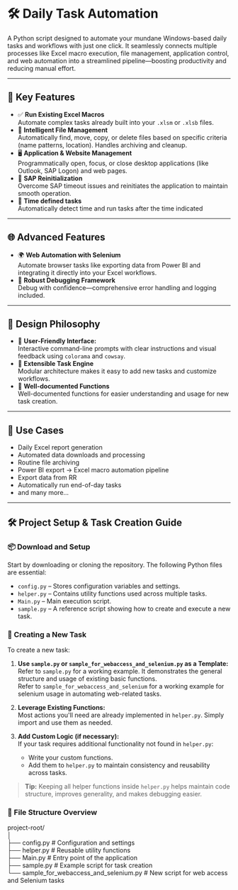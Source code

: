 # 🛠️ Daily Task Automation

A Python script designed to automate your mundane Windows-based daily tasks and workflows with just one click. It seamlessly connects multiple processes like Excel macro execution, file management, application control, and web automation into a streamlined pipeline—boosting productivity and reducing manual effort.

---

## 🚀 Key Features

- ✅ **Run Existing Excel Macros**  
  Automate complex tasks already built into your `.xlsm` or `.xlsb` files.
- 📂 **Intelligent File Management**  
  Automatically find, move, copy, or delete files based on specific criteria (name patterns, location). Handles archiving and cleanup.
- 🖥️ **Application & Website Management**  
  Programmatically open, focus, or close desktop applications (like Outlook, SAP Logon) and web pages.
- 🔁 **SAP Reinitialization**  
  Overcome SAP timeout issues and reinitiates the application to maintain smooth operation.
- 🌛 **Time defined tasks**  
  Automatically detect time and run tasks after the time indicated

---

## 🌐 Advanced Features

- 🌍 **Web Automation with Selenium**  
  Automate browser tasks like exporting data from Power BI and integrating it directly into your Excel workflows.
- 🐞 **Robust Debugging Framework**  
  Debug with confidence—comprehensive error handling and logging included.

---

## 🧩 Design Philosophy

- 🎨 **User-Friendly Interface:**  
  Interactive command-line prompts with clear instructions and visual feedback using `colorama` and `cowsay`.
- 🔧 **Extensible Task Engine**  
  Modular architecture makes it easy to add new tasks and customize workflows.
- 📝 **Well-documented Functions**  
  Well-documented functions for easier understanding and usage for new task creation.

---

## 📌 Use Cases

- Daily Excel report generation  
- Automated data downloads and processing  
- Routine file archiving  
- Power BI export → Excel macro automation pipeline
- Export data from RR
- Automatically run end-of-day tasks
- and many more...

---

## 🛠️ Project Setup & Task Creation Guide

### 📦 Download and Setup

Start by downloading or cloning the repository. The following Python files are essential:

- `config.py` – Stores configuration variables and settings.
- `helper.py` – Contains utility functions used across multiple tasks.
- `Main.py` – Main execution script.
- `sample.py` – A reference script showing how to create and execute a new task.

### 🧩 Creating a New Task

To create a new task:

1. **Use `sample.py` or `sample_for_webaccess_and_selenium.py` as a Template:**  
   Refer to `sample.py` for a working example. It demonstrates the general structure and usage of existing basic functions.  
   Refer to `sample_for_webaccess_and_selenium` for a working example for selenium usage in automating web-related tasks.

3. **Leverage Existing Functions:**  
   Most actions you'll need are already implemented in `helper.py`. Simply import and use them as needed.

4. **Add Custom Logic (if necessary):**  
   If your task requires additional functionality not found in `helper.py`:
   - Write your custom functions.
   - Add them to `helper.py` to maintain consistency and reusability across tasks.

> **Tip:** Keeping all helper functions inside `helper.py` helps maintain code structure, improves generality, and makes debugging easier.

### 📁 File Structure Overview
project-root/  
│  
├── config.py                       # Configuration and settings  
├── helper.py                       # Reusable utility functions  
├── Main.py                         # Entry point of the application  
├── sample.py                       # Example script for task creation  
└── sample_for_webaccess_and_selenium.py # New script for web access and Selenium tasks



